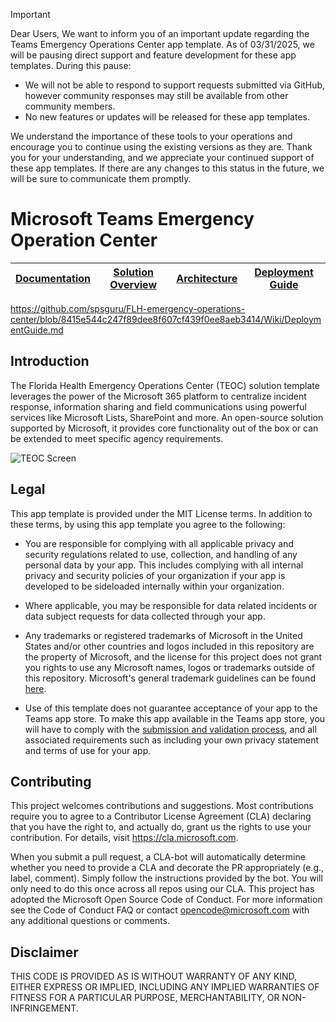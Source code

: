 > [!IMPORTANT] 
> Dear Users,
We want to inform you of an important update regarding the Teams Emergency Operations Center app template. As of 03/31/2025, we will be pausing direct support and feature development for these app templates.
During this pause:
> - We will not be able to respond to support requests submitted via GitHub, however community responses may still be available from other community members.
> - No new features or updates will be released for these app templates.
> 
> We understand the importance of these tools to your operations and encourage you to continue using the existing versions as they are.
Thank you for your understanding, and we appreciate your continued support of these app templates. If there are any changes to this status in the future, we will be sure to communicate them promptly.
 
# Microsoft Teams Emergency Operation Center 

| [Documentation](https://github.com/spsguru/FLH-emergency-operations-center/wiki) | [Solution Overview](https://github.com/spsguru/FLH-emergency-operations-center/wiki/Solution-Overview) | [Architecture](https://github.com/spsguru/FLH-emergency-operations-center/wiki/Architecture) | [Deployment Guide](https://github.com/spsguru/FLH-emergency-operations-center/Wiki/DeploymentGuide.md) | 
| ---- | ---- | ---- | ---- |

https://github.com/spsguru/FLH-emergency-operations-center/blob/8415e544c247f89dee8f607cf439f0ee8aeb3414/Wiki/DeploymentGuide.md

## Introduction

The Florida Health Emergency Operations Center (TEOC) solution template leverages the power of the Microsoft 365 platform to centralize incident response, information sharing and field communications using powerful services like Microsoft Lists, SharePoint and more. An open-source solution supported by Microsoft, it provides core functionality out of the box or can be extended to meet specific agency requirements.

![TEOC Screen](./Wiki/Images/Dashboard.png)  

## Legal

This app template is provided under the MIT License terms. In addition to these terms, by using this app template you agree to the following:

- You are responsible for complying with all applicable privacy and security regulations related to use, collection, and handling of any personal data by your app. This includes complying with all internal privacy and security policies of your organization if your app is developed to be sideloaded internally within your organization.

- Where applicable, you may be responsible for data related incidents or data subject requests for data collected through your app.

- Any trademarks or registered trademarks of Microsoft in the United States and/or other countries and logos included in this repository are the property of Microsoft, and the license for this project does not grant you rights to use any Microsoft names, logos or trademarks outside of this repository. Microsoft's general trademark guidelines can be found [here](https://www.microsoft.com/en-us/legal/intellectualproperty/trademarks/usage/general.aspx).

- Use of this template does not guarantee acceptance of your app to the Teams app store. To make this app available in the Teams app store, you will have to comply with the [submission and validation process](https://docs.microsoft.com/en-us/microsoftteams/platform/concepts/deploy-and-publish/appsource/publish), and all associated requirements such as including your own privacy statement and terms of use for your app.

## Contributing

This project welcomes contributions and suggestions. Most contributions require you to agree to a Contributor License Agreement (CLA) declaring that you have the right to, and actually do, grant us the rights to use your contribution. For details, visit https://cla.microsoft.com.

When you submit a pull request, a CLA-bot will automatically determine whether you need to provide a CLA and decorate the PR appropriately (e.g., label, comment). Simply follow the instructions provided by the bot. You will only need to do this once across all repos using our CLA. This project has adopted the Microsoft Open Source Code of Conduct. For more information see the Code of Conduct FAQ or contact opencode@microsoft.com with any additional questions or comments.

## Disclaimer

THIS CODE IS PROVIDED AS IS WITHOUT WARRANTY OF ANY KIND, EITHER EXPRESS OR IMPLIED, INCLUDING ANY IMPLIED WARRANTIES OF FITNESS FOR A PARTICULAR PURPOSE, MERCHANTABILITY, OR NON-INFRINGEMENT.
